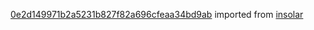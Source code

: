 [0e2d149971b2a5231b827f82a696cfeaa34bd9ab](https://github.com/insolar/insolar/commit/0e2d149971b2a5231b827f82a696cfeaa34bd9ab) imported from [insolar](https://github.com/insolar/insolar)
